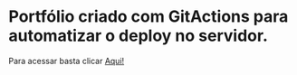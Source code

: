 # Portfólio criado com GitActions para automatizar o deploy no servidor.

Para acessar basta clicar <a href="https://wellingtonnogara.com/">Aqui!</a>
